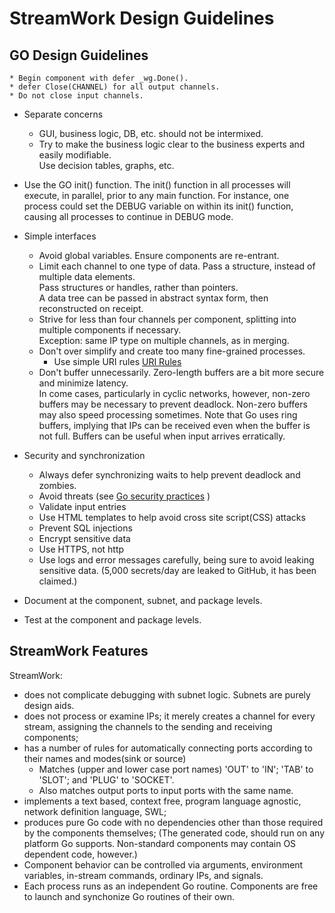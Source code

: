 # StreamWork Design Guidelines
  

## GO Design Guidelines

	* Begin component with defer _wg.Done(). 
	* defer Close(CHANNEL) for all output channels.
	* Do not close input channels. 
  * Separate concerns
   	* GUI, business logic, DB,  etc. should not be intermixed. 
   	* Try to make the business logic clear to the business experts and easily modifiable.  
   	  Use decision tables, graphs, etc.
  * Use the GO init() function.  The init() function in all
    processes will execute, in parallel, prior to any main function.
    For instance, one process could set the DEBUG variable on within 
    its init() function, causing
    all processes to continue in DEBUG mode.   	  
  * Simple interfaces
    * Avoid global variables.  Ensure components are re-entrant.  
  	* Limit each channel to one type of data.  Pass a structure, 
  	  instead of multiple data elements.  
  	  Pass structures or handles, rather than pointers.  
  	  A data tree can be passed in abstract syntax form, then
  	  reconstructed on receipt. 
  	* Strive for less than four channels per component, 
  	  splitting into multiple components if necessary.   
  	  Exception:  same IP type on multiple channels, as in merging.    
  	* Don't over simplify and create too many fine-grained processes.
 	  * Use simple URI rules [URI Rules](https://dzone.com/articles/7-rules-for-rest-api-uri-design-1)
    * Don't buffer unnecessarily.   Zero-length buffers are a bit more secure and minimize latency.  
  	 In come cases, particularly in cyclic networks, however, non-zero buffers may be 
  	 necessary to prevent deadlock.  Non-zero buffers may also speed processing sometimes. 
  	 Note that Go uses ring buffers, implying that IPs can be received even when the buffer 
  	 is not full.  Buffers can be useful when input arrives erratically.  
  	  
  	 
  * Security and synchronization
  
 	* Always defer synchronizing waits to help prevent deadlock 
 	  and zombies.
    * Avoid threats  (see [Go security practices](https://blog.sqreen.com/top-6-security-best-practices-for-go/) )
  	* Validate input entries
  	* Use HTML templates to help avoid cross site script(CSS) attacks
  	* Prevent SQL injections
  	* Encrypt sensitive data
  	* Use HTTPS, not http
  	* Use logs and error messages carefully, being sure to avoid leaking sensitive data. (5,000 secrets/day are leaked to GitHub, it has been claimed.)
  * Document at the component, subnet, and package levels.   
  * Test at the component and package levels. 

## StreamWork Features

StreamWork: 

  * does not complicate debugging with subnet logic.  Subnets are purely
    design aids.
  * does not process or examine IPs; it merely creates a channel for every stream, assigning the channels to the sending and receiving components;
  * has a number of rules for automatically connecting ports according to their names and modes(sink or source)
     * Matches (upper and lower case port names) 'OUT' to 'IN'; 
       'TAB' to 'SLOT'; and 'PLUG' to 'SOCKET'.  
     * Also matches output ports to input ports with the same name.     
  * implements a text based, context free, program language agnostic, network definition language, SWL;
  * produces pure Go code with no dependencies other than those required by the components themselves; 
   (The generated code, should run on any platform Go supports. Non-standard components may contain OS dependent code, however.)  
  * Component behavior can be controlled via arguments, environment
variables, in-stream commands, ordinary IPs, and signals. 
  * Each process runs as an independent Go routine.  Components are free
    to launch and synchonize Go routines of their own. 


